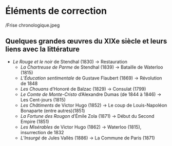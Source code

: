 # Éléments de correction

/Frise chronologique.jpeg

## Quelques grandes œuvres du XIXe siècle et leurs liens avec la littérature

- _Le Rouge et le noir_ de Stendhal (1830) → Restauration
	- _La Chartreuse de Parme_ de Stendhal (1839) → Bataille de Waterloo (1815)
	- _L’Éducation sentimentale_ de Gustave Flaubert (1869) → Révolution de 1848
	- _Les Chouans_ d’Honoré de Balzac (1829) → Consulat (1799)
	- _Le Comte de Monte-Cristo_ d’Alexandre Dumas (de 1844 à 1846)  → Les Cent-jours (1815)
	- _Les Châtiments_ de Victor Hugo (1852) → Le coup de Louis-Napoléon Bonaparte (entre autres)(1851)
	- _La Fortune des Rougon_ d’Émile Zola (1871) → Début du Second Empire (1851)
	- _Les Misérables_ de Victor Hugo (1862) → Waterloo (1815), insurrection de 1832
	- _L’Insurgé_ de Jules Vallès (1886) → La Commune de Paris (1871)